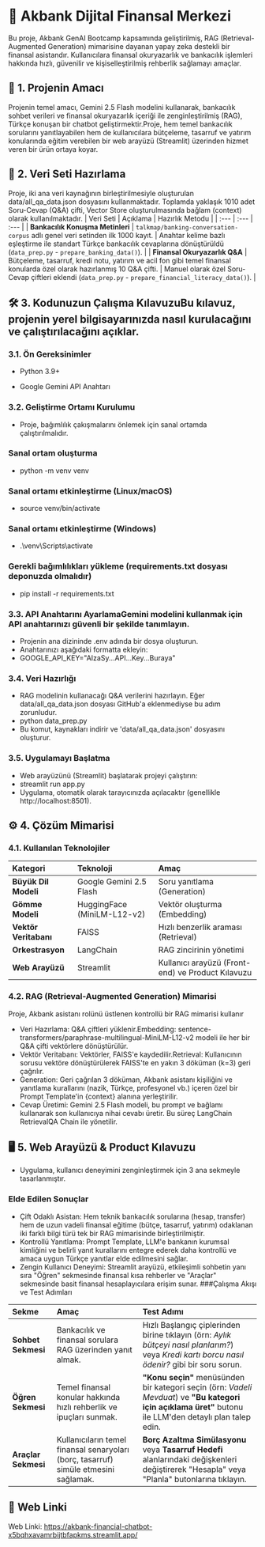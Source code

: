 # 🏦 Akbank Dijital Finansal Merkezi
Bu proje, Akbank GenAI Bootcamp kapsamında geliştirilmiş, RAG (Retrieval-Augmented Generation) mimarisine dayanan yapay zeka destekli bir finansal asistandır. Kullanıcılara finansal okuryazarlık ve bankacılık işlemleri hakkında hızlı, güvenilir ve kişiselleştirilmiş rehberlik sağlamayı amaçlar.
## 🎯 1. Projenin Amacı
Projenin temel amacı, Gemini 2.5 Flash modelini kullanarak, bankacılık sohbet verileri ve finansal okuryazarlık içeriği ile zenginleştirilmiş (RAG), Türkçe konuşan bir chatbot geliştirmektir.Proje, hem temel bankacılık sorularını yanıtlayabilen hem de kullanıcılara bütçeleme, tasarruf ve yatırım konularında eğitim verebilen bir web arayüzü (Streamlit) üzerinden hizmet veren bir ürün ortaya koyar.
## 💾 2. Veri Seti Hazırlama
Proje, iki ana veri kaynağının birleştirilmesiyle oluşturulan data/all_qa_data.json dosyasını kullanmaktadır. Toplamda yaklaşık 1010 adet Soru-Cevap (Q&A) çifti, Vector Store oluşturulmasında bağlam (context) olarak kullanılmaktadır.
| Veri Seti | Açıklama | Hazırlık Metodu |
| :--- | :--- | :--- |
| **Bankacılık Konuşma Metinleri** | `talkmap/banking-conversation-corpus` adlı genel veri setinden ilk 1000 kayıt. | Anahtar kelime bazlı eşleştirme ile standart Türkçe bankacılık cevaplarına dönüştürüldü (`data_prep.py` - `prepare_banking_data()`). |
| **Finansal Okuryazarlık Q&A** | Bütçeleme, tasarruf, kredi notu, yatırım ve acil fon gibi temel finansal konularda özel olarak hazırlanmış 10 Q&A çifti. | Manuel olarak özel Soru-Cevap çiftleri eklendi (`data_prep.py` - `prepare_financial_literacy_data()`). |

## 🛠️ 3. Kodunuzun Çalışma KılavuzuBu kılavuz, projenin yerel bilgisayarınızda nasıl kurulacağını ve çalıştırılacağını açıklar.
### 3.1. Ön Gereksinimler
* Python 3.9+

* Google Gemini API Anahtarı
### 3.2. Geliştirme Ortamı Kurulumu
* Proje, bağımlılık çakışmalarını önlemek için sanal ortamda çalıştırılmalıdır.

### Sanal ortam oluşturma
* python -m venv venv

### Sanal ortamı etkinleştirme (Linux/macOS)
* source venv/bin/activate

### Sanal ortamı etkinleştirme (Windows)
* .\venv\Scripts\activate

### Gerekli bağımlılıkları yükleme (requirements.txt dosyası deponuzda olmalıdır)
* pip install -r requirements.txt 

### 3.3. API Anahtarını AyarlamaGemini modelini kullanmak için API anahtarınızı güvenli bir şekilde tanımlayın.
* Projenin ana dizininde .env adında bir dosya oluşturun.
* Anahtarınızı aşağıdaki formatta ekleyin:
* GOOGLE_API_KEY="AIzaSy...API...Key...Buraya"
### 3.4. Veri Hazırlığı
* RAG modelinin kullanacağı Q&A verilerini hazırlayın. Eğer data/all_qa_data.json dosyası GitHub'a eklenmediyse bu adım zorunludur.
* python data_prep.py
* Bu komut, kaynakları indirir ve 'data/all_qa_data.json' dosyasını oluşturur.

### 3.5. Uygulamayı Başlatma
* Web arayüzünü (Streamlit) başlatarak projeyi çalıştırın:
* streamlit run app.py
* Uygulama, otomatik olarak tarayıcınızda açılacaktır (genellikle http://localhost:8501).
## ⚙️ 4. Çözüm Mimarisi
### 4.1. Kullanılan Teknolojiler
| Kategori | Teknoloji | Amaç |
| :--- | :--- | :--- |
| **Büyük Dil Modeli** | Google Gemini 2.5 Flash | Soru yanıtlama (Generation) |
| **Gömme Modeli** | HuggingFace (MiniLM-L12-v2) | Vektör oluşturma (Embedding) |
| **Vektör Veritabanı** | FAISS | Hızlı benzerlik araması (Retrieval) |
| **Orkestrasyon** | LangChain | RAG zincirinin yönetimi |
| **Web Arayüzü** | Streamlit | Kullanıcı arayüzü (Front-end) ve Product Kılavuzu |
### 4.2. RAG (Retrieval-Augmented Generation) Mimarisi
Proje, Akbank asistanı rolünü üstlenen kontrollü bir RAG mimarisi kullanır
* Veri Hazırlama: Q&A çiftleri yüklenir.Embedding: sentence-transformers/paraphrase-multilingual-MiniLM-L12-v2 modeli ile her bir Q&A çifti vektörlere dönüştürülür.
* Vektör Veritabanı: Vektörler, FAISS'e kaydedilir.Retrieval: Kullanıcının sorusu vektöre dönüştürülerek FAISS'te en yakın 3 döküman (k=3) geri çağrılır.
* Generation: Geri çağrılan 3 döküman, Akbank asistanı kişiliğini ve yanıtlama kurallarını (nazik, Türkçe, profesyonel vb.) içeren özel bir Prompt Template'in {context} alanına yerleştirilir.
* Cevap Üretimi: Gemini 2.5 Flash modeli, bu prompt ve bağlamı kullanarak son kullanıcıya nihai cevabı üretir. Bu süreç LangChain RetrievalQA Chain ile yönetilir.
## 🖥️ 5. Web Arayüzü & Product Kılavuzu
* Uygulama, kullanıcı deneyimini zenginleştirmek için 3 ana sekmeyle tasarlanmıştır.
### Elde Edilen Sonuçlar
* Çift Odaklı Asistan: Hem teknik bankacılık sorularına (hesap, transfer) hem de uzun vadeli finansal eğitime (bütçe, tasarruf, yatırım) odaklanan iki farklı bilgi türü tek bir RAG mimarisinde birleştirilmiştir.
* Kontrollü Yanıtlama: Prompt Template, LLM'e bankanın kurumsal kimliğini ve belirli yanıt kurallarını entegre ederek daha kontrollü ve amaca uygun Türkçe yanıtlar elde edilmesini sağlar.
* Zengin Kullanıcı Deneyimi: Streamlit arayüzü, etkileşimli sohbetin yanı sıra "Öğren" sekmesinde finansal kısa rehberler ve "Araçlar" sekmesinde basit finansal hesaplayıcılara erişim sunar.
###Çalışma Akışı ve Test Adımları

| Sekme | Amaç | Test Adımı |
| :--- | :--- | :--- |
| **Sohbet Sekmesi** | Bankacılık ve finansal sorulara RAG üzerinden yanıt almak. | Hızlı Başlangıç çiplerinden birine tıklayın (örn: *Aylık bütçeyi nasıl planlarım?*) veya *Kredi kartı borcu nasıl ödenir?* gibi bir soru sorun. |
| **Öğren Sekmesi** | Temel finansal konular hakkında hızlı rehberlik ve ipuçları sunmak. | **"Konu seçin"** menüsünden bir kategori seçin (örn: *Vadeli Mevduat*) ve **"Bu kategori için açıklama üret"** butonu ile LLM'den detaylı plan talep edin. |
| **Araçlar Sekmesi** | Kullanıcıların temel finansal senaryoları (borç, tasarruf) simüle etmesini sağlamak. | **Borç Azaltma Simülasyonu** veya **Tasarruf Hedefi** alanlarındaki değişkenleri değiştirerek "Hesapla" veya "Planla" butonlarına tıklayın. |

## 🔗 Web Linki
Web Linki: https://akbank-financial-chatbot-x5bqhxavamrbijtbfapkms.streamlit.app/
